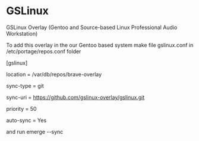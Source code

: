 # GSLinux
GSLinux Overlay (Gentoo and Source-based Linux Professional Audio Workstation)

To add this overlay in the our Gentoo based system make file gslinux.conf in /etc/portage/repos.conf folder

[gslinux]

location = /var/db/repos/brave-overlay

sync-type = git

sync-uri = https://github.com/gslinux-overlay/gslinux.git

priority = 50

auto-sync = Yes



and run emerge --sync
